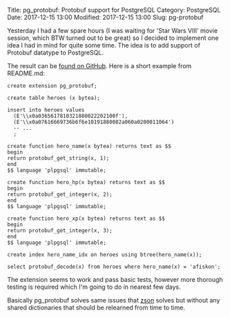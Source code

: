 Title: pg_protobuf: Protobuf support for PostgreSQL
Category: PostgreSQL
Date: 2017-12-15 13:00
Modified: 2017-12-15 13:00
Slug: pg-protobuf

Yesterday I had a few spare hours (I was waiting for 'Star Wars VIII' movie
session, which BTW turned out to be great) so I decided to implement one idea I
had in mind for quite some time. The idea is to add support of Protobuf datatype
to PostgreSQL.

The result can be [found on GitHub][gh]. Here is a short example from README.md:

```
create extension pg_protobuf;

create table heroes (x bytea);

insert into heroes values
  (E'\\x0a0365617810321880022202100f'),
  (E'\\x0a07616669736b6f6e10191880082a060a0200011064')
  -- ...
  ;

create function hero_name(x bytea) returns text as $$
begin
return protobuf_get_string(x, 1);
end
$$ language 'plpgsql' immutable;

create function hero_hp(x bytea) returns text as $$
begin
return protobuf_get_integer(x, 2);
end
$$ language 'plpgsql' immutable;

create function hero_xp(x bytea) returns text as $$
begin
return protobuf_get_integer(x, 3);
end
$$ language 'plpgsql' immutable;

create index hero_name_idx on heroes using btree(hero_name(x));

select protobuf_decode(x) from heroes where hero_name(x) = 'afiskon';
```

The extension seems to work and pass basic tests, however more thorough testing
is required which I'm going to do in nearest few days.

Basically pg\_protobuf solves same issues that [zson][zson] solves but without
any shared dictionaries that should be relearned from time to time.

[gh]: https://github.com/afiskon/pg_protobuf
[zson]: https://github.com/postgrespro/zson

